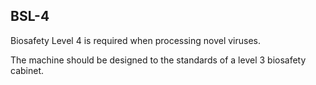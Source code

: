 ## BSL-4

Biosafety Level 4 is required when processing novel viruses. 

The machine should be designed to the standards of a level 3 biosafety cabinet.